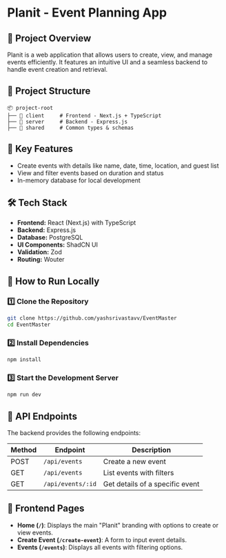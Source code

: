 # Planit - Event Planning App

## 🚀 Project Overview
Planit is a web application that allows users to create, view, and manage events efficiently. It features an intuitive UI and a seamless backend to handle event creation and retrieval.

## 📂 Project Structure
```
📦 project-root
├── 📂 client     # Frontend - Next.js + TypeScript
├── 📂 server     # Backend - Express.js
├── 📂 shared     # Common types & schemas
```

## 🎯 Key Features
- Create events with details like name, date, time, location, and guest list
- View and filter events based on duration and status
- In-memory database for local development

## 🛠️ Tech Stack
- **Frontend:** React (Next.js) with TypeScript
- **Backend:** Express.js
- **Database:** PostgreSQL
- **UI Components:** ShadCN UI
- **Validation:** Zod
- **Routing:** Wouter

## 🚀 How to Run Locally

### 1️⃣ Clone the Repository
```sh
git clone https://github.com/yashsrivastavv/EventMaster
cd EventMaster
```

### 2️⃣ Install Dependencies
```sh
npm install
```

### 3️⃣ Start the Development Server
```sh
npm run dev
```

## 📡 API Endpoints
The backend provides the following endpoints:

| Method | Endpoint         | Description                   |
|--------|-----------------|-------------------------------|
| POST   | `/api/events`   | Create a new event           |
| GET    | `/api/events`   | List events with filters     |
| GET    | `/api/events/:id` | Get details of a specific event |

## 📌 Frontend Pages
- **Home (`/`)**: Displays the main "Planit" branding with options to create or view events.
- **Create Event (`/create-event`)**: A form to input event details.
- **Events (`/events`)**: Displays all events with filtering options.

